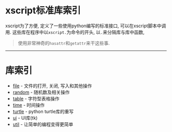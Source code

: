 # xscript标准库索引
xscript为了方便, 定义了一些使用python编写的标准接口, 可以在xscript脚本中调用.
这些库在程序中以`xscript.`为命令的开头, 以`.`来分隔库与库中函数,
> 使用非常神奇的`hasattr`和`getattr`来干这些事.

- - -

# 库索引
  - [file](file.md) - 文件的打开, 关闭, 写入和其他操作
  - [random](random.md) - 随机数及相关操作
  - [table](table.md) - 字符型表格操作
  - [time](time.md) - 时间操作
  - [turtle](turtle.md) - python turtle库的重写
  - [ui](ui.md) - UI库(tk)
  - [util](util.md) - 让简单的编程变得更简单
